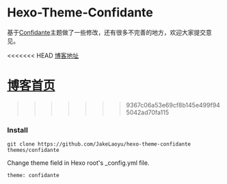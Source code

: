 # Hexo-Theme-Confidante

基于[Confidante](https://github.com/MOxFIVE/hexo-theme-Confidante.git)主题做了一些修改，还有很多不完善的地方，欢迎大家提交意见。

<<<<<<< HEAD
[博客地址](http://jakeyu.top)

[博客首页](http://jakeyu.top/Home)
=======
>>>>>>> 9367c06a53e69cf8b145e499f945042ad70fa115

### Install
```
git clone https://github.com/JakeLaoyu/hexo-theme-confidante themes/confidante
```

Change theme field in Hexo root's _config.yml file. 

```
theme: confidante
```